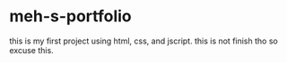 # meh-s-portfolio
this is my first project using html, css, and jscript. this is not finish tho so excuse this.
